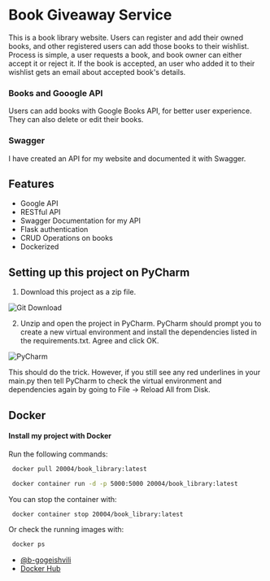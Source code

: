 # Book Giveaway Service

This is a book library website. Users can register and add their owned books, and other registered users can add those books to their wishlist. Process is simple, a user requests a book, and book owner can either accept it or reject it. If the book is accepted, an user who added it to their wishlist gets an email about accepted book's details.

### Books and Gooogle API

Users can add books with Google Books API, for better user experience. They can also delete or edit their books. 

### Swagger
I have created an API for my website and documented it with Swagger.


## Features

- Google API
- RESTful API
- Swagger Documentation for my API
- Flask authentication
- CRUD Operations on books
- Dockerized



## Setting up this project on PyCharm

1) Download this project as a zip file.

![Git Download](https://i.ibb.co/DVQXBkq/first.jpg)


2) Unzip and open the project in PyCharm. PyCharm should prompt you to create a new virtual environment and install the dependencies listed in the requirements.txt. Agree and click OK.

![PyCharm](https://img-c.udemycdn.com/redactor/raw/article_lecture/2023-07-26_12-08-47-69e6743627b107a1734fa8832618060b.png)

This should do the trick. However, if you still see any red underlines in your main.py then tell PyCharm to check the virtual environment and dependencies again by going to File -> Reload All from Disk.


## Docker

#### Install my project with Docker
Run the following commands:

```bash
 docker pull 20004/book_library:latest
```

```bash
 docker container run -d -p 5000:5000 20004/book_library:latest
```

You can stop the container with:
```bash
 docker container stop 20004/book_library:latest
```

Or check the running images with:
```bash
 docker ps
```

- [@b-gogeishvili]([https://www.github.com/octokatherine](https://github.com/b-gogeishvili)https://github.com/b-gogeishvili)
- [Docker Hub](https://hub.docker.com/r/20004/book_library)
